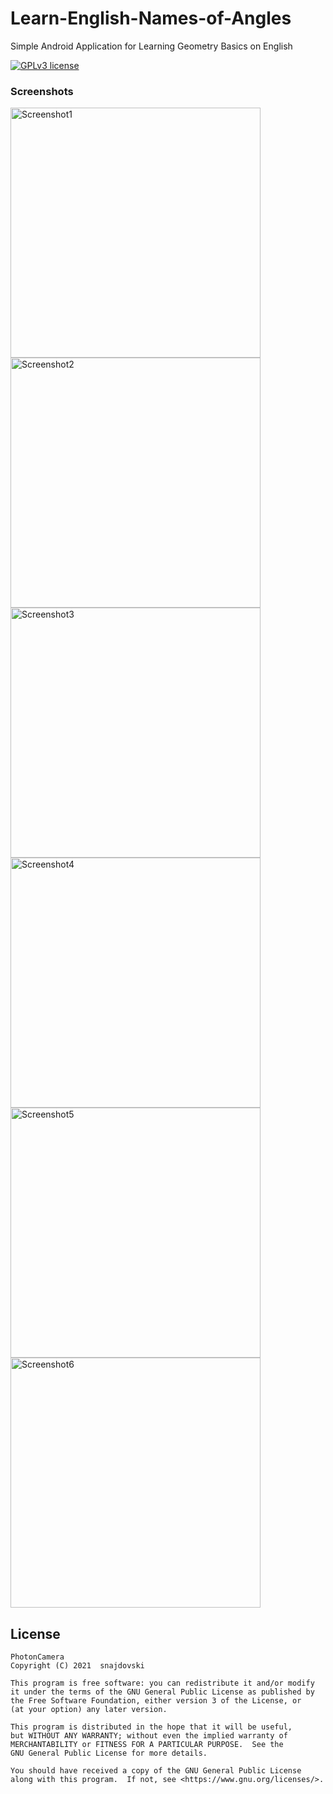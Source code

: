 # Learn-English-Names-of-Angles
Simple Android Application for Learning Geometry Basics on English

[![GPLv3 license](https://img.shields.io/badge/License-GPLv3-blue.svg)](./LICENSE)

### Screenshots

<img src="https://raw.githubusercontent.com/snajdovski/Learn-English-Names-of-Angles/main/Screenshots/Screenshot_1614611974.png"  alt="Screenshot1" width="400" align="center"/>
<img src="https://raw.githubusercontent.com/snajdovski/Learn-English-Names-of-Angles/main/Screenshots/Screenshot_1614611977.png"  alt="Screenshot2" width="400" align="center"/>
<img src="https://raw.githubusercontent.com/snajdovski/Learn-English-Names-of-Angles/main/Screenshots/Screenshot_1614611978.png"  alt="Screenshot3" width="400" align="center"/>
<img src="https://raw.githubusercontent.com/snajdovski/Learn-English-Names-of-Angles/main/Screenshots/Screenshot_1614611980.png"  alt="Screenshot4" width="400" align="center"/>
<img src="https://raw.githubusercontent.com/snajdovski/Learn-English-Names-of-Angles/main/Screenshots/Screenshot_1614611982.png"  alt="Screenshot5" width="400" align="center"/>
<img src="https://raw.githubusercontent.com/snajdovski/Learn-English-Names-of-Angles/main/Screenshots/Screenshot_1614611983.png"  alt="Screenshot6" width="400" align="center"/>


## License

    PhotonCamera
    Copyright (C) 2021  snajdovski

    This program is free software: you can redistribute it and/or modify
    it under the terms of the GNU General Public License as published by
    the Free Software Foundation, either version 3 of the License, or
    (at your option) any later version.

    This program is distributed in the hope that it will be useful,
    but WITHOUT ANY WARRANTY; without even the implied warranty of
    MERCHANTABILITY or FITNESS FOR A PARTICULAR PURPOSE.  See the
    GNU General Public License for more details.

    You should have received a copy of the GNU General Public License
    along with this program.  If not, see <https://www.gnu.org/licenses/>.
